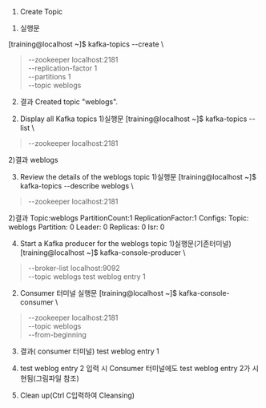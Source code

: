 1.  Create Topic

 1) 실행문

 [training@localhost ~]$ kafka-topics --create \
> --zookeeper localhost:2181 \
> --replication-factor 1 \
> --partitions 1 \
> --topic weblogs

 2) 결과
 Created topic "weblogs".

2. Display all Kafka topics
1)실행문
[training@localhost ~]$ kafka-topics --list \
> --zookeeper localhost:2181

2)결과
weblogs

3. Review the details of the weblogs topic
1)실행문
[training@localhost ~]$ kafka-topics --describe weblogs \
> --zookeeper localhost:2181

2)결과
Topic:weblogs	PartitionCount:1	ReplicationFactor:1	Configs:
	Topic: weblogs	Partition: 0	Leader: 0	Replicas: 0	Isr: 0

4. Start a Kafka producer for the weblogs topic
1)실행문(기존터미널)
[training@localhost ~]$ kafka-console-producer \
> --broker-list localhost:9092 \
> --topic weblogs
test weblog entry 1

2) Consumer 터미널 실행문
[training@localhost ~]$ kafka-console-consumer \
> --zookeeper localhost:2181 \
> --topic weblogs \
> --from-beginning

3) 결과( consumer  터미널)
test weblog entry 1

4) test weblog entry 2 입력 시  Consumer  터미널에도 test weblog entry 2가 시현됨(그림파일 참조)
5) Clean up(Ctrl C입력하여 Cleansing)
